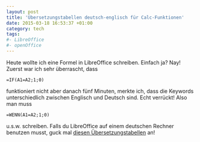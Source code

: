 ```yaml
---
layout: post
title: 'Übersetzungstabellen deutsch-englisch für Calc-Funktionen'
date: 2015-03-18 16:53:37 +01:00
category: tech
tags:
#- LibreOffice
#- openOffice
---
```


Heute wollte ich eine Formel in LibreOffice schreiben. Einfach ja? Nay! Zuerst war ich sehr überrascht, dass

```
=IF(A1=A2;1;0)
```

funktioniert nicht aber danach fünf Minuten, merkte ich, dass die Keywords unterschiedlich zwischen Englisch und Deutsch sind. Echt verrückt! Also man muss

```
=WENN(A1=A2;1;0)
```

u.s.w. schreiben. Falls du LibreOffice auf einem deutschen Rechner benutzen musst, guck mal [diesen Übersetzungstabellen](http://www.ooowiki.de/DeutschEnglischCalcFunktionen.html) an!
